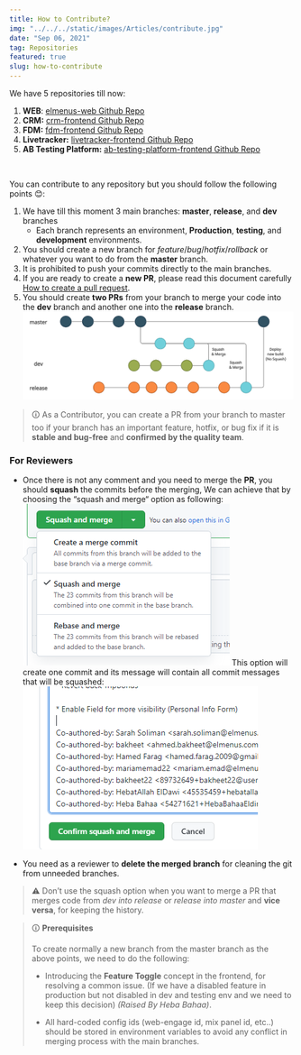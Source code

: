 ```yaml
---
title: How to Contribute?
img: "../../../static/images/Articles/contribute.jpg"
date: "Sep 06, 2021"
tag: Repositories
featured: true
slug: how-to-contribute
---
```


We have 5 repositories till now:

1. **WEB**: [elmenus-web Github Repo](https://github.com/elmenus/elmenus-web)
2. **CRM:** [crm-frontend Github Repo](https://github.com/elmenus/crm-frontend)
3. **FDM:** [fdm-frontend Github Repo](https://github.com/elmenus/fdm-frontend)
4. **Livetracker:** [livetracker-frontend Github Repo](https://github.com/elmenus/livetracker-frontend)
5. **AB Testing Platform:** [ab-testing-platform-frontend Github Repo](https://github.com/elmenus/ab-testing-platform-frontend)

<br>

You can contribute to any repository but you should follow the following points 😊:

1. We have till this moment 3 main branches: **master**, **release**, and **dev** branches
    - Each branch represents an environment, **Production**, **testing**, and **development** environments.
2. You should create a new branch for *feature*/*bug*/*hotfix*/*rollback* or whatever you want to do from the **master** branch.
3. It is prohibited to push your commits directly to the main branches.
4. If you are ready to create a **new PR**, please read this document carefully [How to create a pull request](/articles/how-to-create-a-pull-request).
5. You should create **two PRs** from your branch to merge your code into the **dev** branch and another one into the **release** branch.
![PR Chart](/images/Articles/pull-request-chart.png)

> 🛈 As a Contributor, you can create a PR from your branch to master too if your branch has an important feature, hotfix, or bug fix if it is **stable and bug-free** and **confirmed by the quality team**. 

### For Reviewers
- Once there is not any comment and you need to merge the **PR**, you should **squash** the commits before the merging, We can achieve that by choosing the “squash and merge“ option as following: 
![Squash Commits](/images/Articles/squash-commits.png)
This option will create one commit and its message will contain all commit messages that will be squashed: 
![Commits](/images/Articles/commits.png)

- You need as a reviewer to **delete the merged branch** for cleaning the git from unneeded branches.  

> ⚠️ Don’t use the squash option when you want to merge a PR that merges code from *dev into release* or *release into master* and **vice versa**, for keeping the history.

> 🛈 **Prerequisites**
> 
> To create normally a new branch from the master branch as the above points, we need to do the following:
>
> - Introducing the **Feature Toggle** concept in the frontend, for resolving a common issue. (If we have a disabled feature in production but not disabled in dev and testing env and we need to keep this decision) *(Raised By Heba Bahaa)*.
>
> - All hard-coded config ids (web-engage id, mix panel id, etc..) should be stored in environment variables to avoid any conflict in merging process with the main branches.